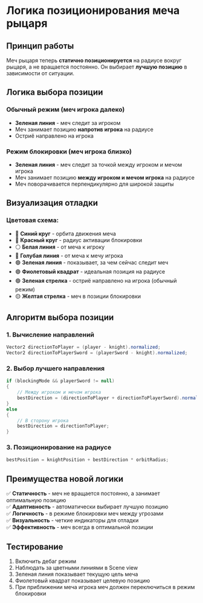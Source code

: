 # Логика позиционирования меча рыцаря

## Принцип работы

Меч рыцаря теперь **статично позиционируется** на радиусе вокруг рыцаря, а не вращается постоянно. Он выбирает **лучшую позицию** в зависимости от ситуации.

## Логика выбора позиции

### Обычный режим (меч игрока далеко)
- **Зеленая линия** - меч следит за игроком
- Меч занимает позицию **напротив игрока** на радиусе
- Остриё направлено на игрока

### Режим блокировки (меч игрока близко)
- **Зеленая линия** - меч следит за точкой между игроком и мечом игрока
- Меч занимает позицию **между игроком и мечом игрока** на радиусе
- Меч поворачивается перпендикулярно для широкой защиты

## Визуализация отладки

### Цветовая схема:
- 🔵 **Синий круг** - орбита движения меча
- 🔴 **Красный круг** - радиус активации блокировки
- ⚪ **Белая линия** - от меча к игроку
- 🔵 **Голубая линия** - от меча к мечу игрока
- 🟢 **Зеленая линия** - показывает, за чем сейчас следит меч
- 🟣 **Фиолетовый квадрат** - идеальная позиция на радиусе
- 🟢 **Зеленая стрелка** - остриё направлено на игрока (обычный режим)
- 🟡 **Желтая стрелка** - меч в позиции блокировки

## Алгоритм выбора позиции

### 1. Вычисление направлений
```csharp
Vector2 directionToPlayer = (player - knight).normalized;
Vector2 directionToPlayerSword = (playerSword - knight).normalized;
```

### 2. Выбор лучшего направления
```csharp
if (blockingMode && playerSword != null)
{
    // Между игроком и мечом игрока
    bestDirection = (directionToPlayer + directionToPlayerSword).normalized;
}
else
{
    // В сторону игрока
    bestDirection = directionToPlayer;
}
```

### 3. Позиционирование на радиусе
```csharp
bestPosition = knightPosition + bestDirection * orbitRadius;
```

## Преимущества новой логики

✅ **Статичность** - меч не вращается постоянно, а занимает оптимальную позицию  
✅ **Адаптивность** - автоматически выбирает лучшую позицию  
✅ **Логичность** - в режиме блокировки меч между угрозами  
✅ **Визуальность** - четкие индикаторы для отладки  
✅ **Эффективность** - меч всегда в оптимальной позиции  

## Тестирование

1. Включить дебаг режим
2. Наблюдать за цветными линиями в Scene view
3. Зеленая линия показывает текущую цель меча
4. Фиолетовый квадрат показывает целевую позицию
5. При приближении меча игрока меч должен переключиться в режим блокировки
